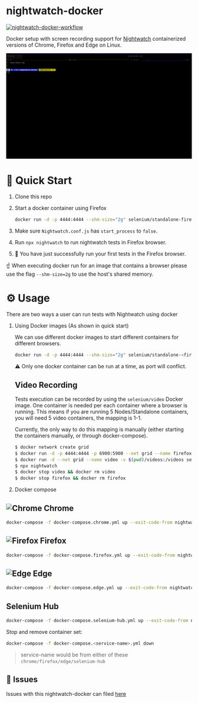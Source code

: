 # nightwatch-docker

[![nightwatch-docker-workflow](https://github.com/vaibhavsingh97/nightwatch-docker/actions/workflows/workflow.yml/badge.svg)](https://github.com/vaibhavsingh97/nightwatch-docker/actions/workflows/workflow.yml)

Docker setup with screen recording support for [Nightwatch][NightwatchLink] containerized versions of Chrome, Firefox and Edge on Linux.

![Docker Demo](.github/assets/demo.gif)

# 🚀 Quick Start

1. Clone this repo
2. Start a docker container using Firefox

   ```sh
   docker run -d -p 4444:4444 --shm-size="2g" selenium/standalone-firefox
   ```

3. Make sure `Nightwatch.conf.js` has `start_process` to `false`.

4. Run `npx nightwatch` to run nightwatch tests in Firefox browser.
5. 🎉 You have just successfully run your first tests in the Firefox browser.

☝️ When executing docker run for an image that contains a browser please use the flag `--shm-size=2g` to use the host's shared memory.

# ⚙️ Usage

There are two ways a user can run tests with Nightwatch using docker

1. Using Docker images (As shown in quick start)

   We can use different docker images to start different containers for different browsers.

   ```sh
   docker run -d -p 4444:4444 --shm-size="2g" selenium/standalone-<firefox/chrome/edge>
   ```

   ⚠️ Only one docker container can be run at a time, as port will conflict.

   ## Video Recording

   Tests execution can be recorded by using the `selenium/video` Docker image. One container is needed per each container where a browser is running. This means if you are running 5 Nodes/Standalone containers, you will need 5 video containers, the mapping is 1-1.

   Currently, the only way to do this mapping is manually (either starting the containers manually, or through docker-compose).

   ```sh
   $ docker network create grid
   $ docker run -d -p 4444:4444 -p 6900:5900 --net grid --name firefox --shm-size="2g" selenium/standalone-firefox
   $ docker run -d --net grid --name video -v $(pwd)/videos:/videos selenium/video
   $ npx nightwatch
   $ docker stop video && docker rm video
   $ docker stop firefox && docker rm firefox
   ```

2. Docker compose

## ![Chrome][ChromeImage] Chrome

```sh
docker-compose -f docker-compose.chrome.yml up --exit-code-from nightwatch
```

## ![Firefox][FirefoxImage] Firefox

```sh
docker-compose -f docker-compose.firefox.yml up --exit-code-from nightwatch
```

## ![Edge][EdgeImage] Edge

```sh
docker-compose -f docker-compose.edge.yml up --exit-code-from nightwatch
```

## Selenium Hub

```sh
docker-compose -f docker-compose.selenium-hub.yml up --exit-code-from nightwatch
```

Stop and remove container set:

```sh
docker-compose -f docker-compose.<service-name>.yml down
```
> service-name would be from either of these `chrome/firefox/edge/selenium-hub`

## 🐛 Issues

Issues with this nightwatch-docker can filed [here](https://github.com/nightwatchjs/nightwatch-docker/issues)

[NightwatchLink]:https://nightwatchjs.org/
[ChromeImage]:https://raw.githubusercontent.com/alrra/browser-logos/main/src/chrome/chrome_24x24.png
[FirefoxImage]:https://raw.githubusercontent.com/alrra/browser-logos/main/src/firefox/firefox_24x24.png
[EdgeImage]:https://raw.githubusercontent.com/alrra/browser-logos/main/src/edge/edge_24x24.png
